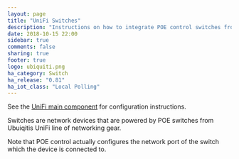 ```yaml
---
layout: page
title: "UniFi Switches"
description: "Instructions on how to integrate POE control switches from UniFi into Home Assistant."
date: 2018-10-15 22:00
sidebar: true
comments: false
sharing: true
footer: true
logo: ubiquiti.png
ha_category: Switch
ha_release: "0.81"
ha_iot_class: "Local Polling"
---
```


See the [UniFi main component](/components/unifi/) for configuration instructions.

Switches are network devices that are powered by POE switches from Ubuiqitis UniFi line of networking gear.

Note that POE control actually configures the network port of the switch which the device is connected to.
